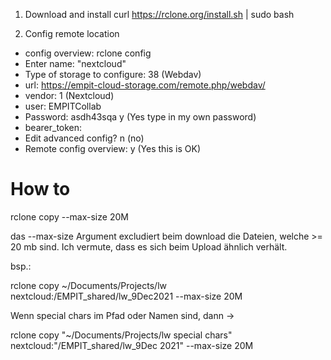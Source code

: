 1. Download and install
   curl https://rclone.org/install.sh | sudo bash

2. Config remote location
- config overview: rclone config
- Enter name: "nextcloud"
- Type of storage to configure: 38 (Webdav)
- url: https://empit-cloud-storage.com/remote.php/webdav/
- vendor: 1 (Nextcloud)
- user: EMPITCollab
- Password: asdh43sqa
  y (Yes type in my own password)
- bearer_token: <PRESS ENTER>
- Edit advanced config? n (no)
- Remote config overview: y (Yes this is OK)

# How to

rclone copy <src> <dest> --max-size 20M

das --max-size Argument excludiert beim download die Dateien, welche >= 20 mb sind. Ich vermute, dass es sich beim Upload ähnlich verhält.

bsp.:

rclone copy ~/Documents/Projects/lw nextcloud:/EMPIT_shared/lw_9Dec2021 --max-size 20M



Wenn special chars im Pfad oder Namen sind, dann →

rclone copy "~/Documents/Projects/lw special chars"  nextcloud:"/EMPIT_shared/lw_9Dec  2021"  --max-size 20M
